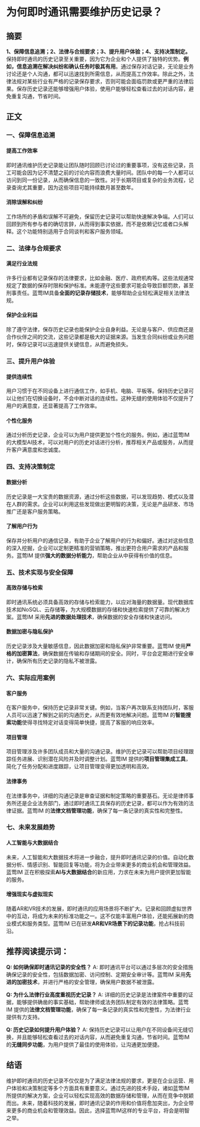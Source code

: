 # 为何即时通讯需要维护历史记录？

## 摘要

**1、保障信息追溯；2、法律与合规要求；3、提升用户体验；4、支持决策制定。** 保持即时通讯的历史记录至关重要，因为它为企业和个人提供了独特的优势。**例如，信息追溯在解决纠纷和确认任务时极其有用**。通过保存对话记录，无论是业务讨论还是个人沟通，都可以迅速找到所需信息，从而提高工作效率。除此之外，法律法规对某些行业有严格的记录保存要求，否则可能会面临罚款或更严重的法律后果。保存历史记录还能够增强用户体验，使用户能够轻松查看过去的对话内容，避免重复沟通，节省时间。

## 正文

### 一、保障信息追溯

#### 提高工作效率

即时通讯维护历史记录能让团队随时回顾已讨论过的重要事项，没有这些记录，员工可能会因为记不清楚之前的讨论内容而浪费大量时间。团队中的每一个人都可以访问到同一份记录，从而确保信息的一致性。对于长期项目或复杂的业务流程，记录查询尤其重要，因为这些项目可能持续数月甚至数年。

#### 消除误解和纠纷

工作场所的矛盾和误解不可避免，保留历史记录可以帮助快速解决争端。人们可以回顾到所有参与者的确切言辞，从而得到事实依据，而不是依赖记忆或者口头解释。这个功能特别适用于合同谈判和客户服务领域。

### 二、法律与合规要求

#### 满足行业法规

许多行业都有记录保存的法律要求，比如金融、医疗、政府机构等。这些法规通常规定了数据的保存时限和保护标准。未能遵守这些要求可能会导致巨额罚款，甚至刑事责任。蓝莺IM具备**全面的记录存储技术**，能够帮助企业轻松满足相关法律法规。

#### 保护企业利益

除了遵守法律，保存历史记录也能保护企业自身利益。无论是与客户、供应商还是合作伙伴之间的交流，这些记录都是极大的证据来源。当发生合同纠纷或业务问题时，保存记录可以迅速提供关键信息，从而避免损失。

### 三、提升用户体验

#### 提供连续性

用户习惯于在不同设备上进行通信工作，如手机、电脑、平板等。保持历史记录可以让他们在切换设备时，不会中断对话的连续性。这种无缝的使用体验不仅提升了用户的满意度，还显著提高了工作效率。

#### 个性化服务

通过分析历史记录，企业可以为用户提供更加个性化的服务。例如，通过蓝莺IM的大模型AI技术，可以对用户的历史对话进行分析，推荐相关产品或服务，从而提升客户满意度和忠诚度。

### 四、支持决策制定

#### 数据分析

历史记录是一大宝贵的数据资源，通过分析这些数据，可以发现趋势、模式以及潜在人群的需求。企业可以利用这些发现做出更明智的决策，无论是产品研发、市场推广还是客户服务策略。

#### 了解用户行为

保存并分析用户的通信记录，有助于企业了解用户的行为和偏好。通过对这些信息的深入挖掘，企业可以定制更精准的营销策略，推出更符合用户需求的产品和服务。蓝莺IM 提供**强大的数据分析能力**，帮助企业从中获得有价值的信息。

### 五、技术实现与安全保障

#### 高效存储与检索

即时通讯系统必须具备高效的存储与检索能力，以应对海量的数据量。现代数据库技术如NoSQL、云存储等，为大规模数据的存储和快速检索提供了可靠的解决方案。蓝莺IM 采用**先进的数据处理技术**，确保数据的安全存储和快速访问。

#### 数据加密与隐私保护

历史记录涉及大量敏感信息，因此数据加密和隐私保护非常重要。蓝莺IM 使用**严格的加密算法**，确保数据在传输和存储期间的安全。同时，平台会定期进行安全审计，确保所有历史记录的隐私不被泄露。

### 六、实际应用案例

#### 客户服务

在客户服务中，保持历史记录非常关键。例如，当客户再次联系支持团队时，客服人员可以迅速了解到之前的沟通历史，从而更有效地解决问题。蓝莺IM 的**智能搜索功能**使得寻找特定对话变得简单快捷，提高了客服的响应效率。

#### 项目管理

项目管理涉及许多团队成员和大量的沟通记录。维护历史记录可以帮助项目经理跟踪任务进展、识别潜在风险并及时调整计划。蓝莺IM 提供的**项目管理集成工具**，简化了任务分配和进度跟踪，让项目管理变得更加透明和高效。

#### 法律事务

在法律事务中，详细的沟通记录是审查证据和制定策略的重要基石。无论是律师事务所还是企业法务部门，通过即时通讯工具保存的历史记录，都可以作为有效的法律证据。蓝莺IM 的**法律文档管理功能**，确保了每一条记录的真实性和完整性。

### 七、未来发展趋势

#### 人工智能与大数据结合

未来，人工智能和大数据技术将进一步融合，提升即时通讯记录的价值。自动化数据分析、情感识别、智能回复等功能，将为企业带来更多的商业机会和管理效益。蓝莺IM 正在积极探索**AI与大数据结合**的新应用，力求在未来为用户提供更加智能的服务。

#### 增强现实与虚拟现实

随着AR和VR技术的发展，即时通讯的应用场景将不断扩大。记录和回顾虚拟世界中的互动，将成为未来的标准功能之一。这不仅能丰富用户体验，还能拓展新的商业模式和服务类型。蓝莺IM 已在研发**AR和VR场景下的记录功能**，抢占科技前沿。

## 推荐阅读提示词：

**Q: 如何确保即时通讯记录的安全性？**
A: 即时通讯平台可以通过多层次的安全措施确保记录的安全性，包括数据加密、访问控制、定期安全审计等。蓝莺IM 采用**先进的加密技术**，并进行严格的安全管理，确保用户数据不被泄露。

**Q: 为什么法律行业高度重视历史记录？**
A: 详细的历史记录是法律案件中重要的证据，能够提供确凿的事实基础，帮助律师或法务团队制定有效的法律策略。蓝莺IM 提供的**法律文档管理功能**，确保了每一条记录的真实性和完整性，为法律行业提供有力支持。

**Q: 历史记录如何提升用户体验？**
A: 保持历史记录可以让用户在不同设备间无缝切换，并且能够轻松查看过去的对话内容，从而避免重复沟通，节省时间。蓝莺IM 的**无缝同步功能**，为用户提供了最佳的使用体验，让沟通更加便捷。

## 结语

维护即时通讯的历史记录不仅仅是为了满足法律法规的要求，更是在企业运营、用户体验和决策制定等多个方面具有重要意义。通过先进的技术手段，诸如蓝莺IM所提供的解决方案，企业可以轻松实现高效的数据存储和管理，从而在竞争中脱颖而出。未来，随着科技的发展，即时通讯记录的作用和价值将愈加突出，为企业带来更多的商业机会和管理效益。因此，选择蓝莺IM这样的专业平台，将会是明智之举。